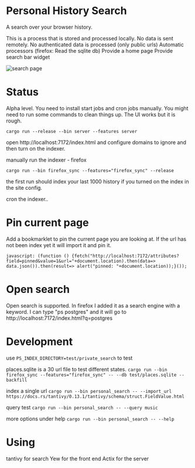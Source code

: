# Personal History Search

A search over your browser history.

This is a process that is stored and processed locally.
No data is sent remotely.
No authenticated data is processed (only public urls)
Automatic processors (firefox: Read the sqlite db)
Provide a home page
Provide search bar widget

![search page](https://raw.githubusercontent.com/sbeckeriv/personal_search/master/example.png)

# Status

Alpha level. You need to install start jobs and cron jobs manually. You might need to run some commands to clean things up. The UI works but it is rough.

`cargo run --release --bin server --features server`

open http://localhost:7172/index.html and configure domains to ignore and then turn on the indexer.

manually run the indexer - firefox

`cargo run --bin firefox_sync --features="firefox_sync" --release`

the first run should index your last 1000 history if you turned on the index in the site config.

cron the indexer..

# Pin current page

Add a bookmarklet to pin the current page you are looking at. If the url has not been index yet it will import it and pin it.

```
javascript: (function () {fetch("http://localhost:7172/attributes?field=pinned&value=1&url="+document.location).then(data=> data.json()).then(result=> alert("pinned: "+document.location));}());
```

# Open search

Open search is supported. In firefox I added it as a search engine with a keyword. I can type "ps postgres" and it will go to http://localhost:7172/index.html?q=postgres

# Development
use `PS_INDEX_DIRECTORY=test/private_search` to test

places.sqlite is a 30 url file to test different states.
`cargo run --bin firefox_sync --features="firefox_sync" -- --db test/places.sqlite --backfill`

index a single url
`cargo run --bin personal_search -- --import_url https://docs.rs/tantivy/0.13.1/tantivy/schema/struct.FieldValue.html`

query test
`cargo run --bin personal_search -- --query music`

more options under help
`cargo run --bin personal_search -- --help`

# Using
tantivy for search
Yew for the front end
Actix for the server

